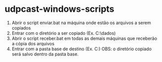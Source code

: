 # udpcast-windows-scripts

1) Abrir o script enviar.bat na máquina onde estão os arquivos a serem copiados
2) Entrar com o diretório a ser copiado (Ex. C:\dados)
3) Abrir o script receber.bat em todas as demais máquinas que receberão a cópia dos arquivos
4) Entrar com a pasta base de destino (Ex. C:\)
OBS: o diretório copiado será salvo dentro da pasta base.
